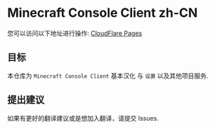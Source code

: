 # Minecraft Console Client zh-CN
您可以访问以下地址进行操作: [CloudFlare Pages](https://mcctranslations.pages.dev/)

## 目标
本仓库为 `Minecraft Console Client` 基本汉化 与 `设置` 以及其他项目服务.

## 提出建议
如果有更好的翻译建议或是想加入翻译，请提交 Issues.
